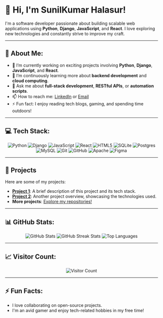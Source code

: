 # 👋 Hi, I'm SunilKumar Halasur!

I'm a software developer passionate about building scalable web applications using **Python**, **Django**, **JavaScript**, and **React**. I love exploring new technologies and constantly strive to improve my craft.

---

## 💫 About Me:
- 🔭 I’m currently working on exciting projects involving **Python**, **Django**, **JavaScript**, and **React**.
- 🌱 I’m continuously learning more about **backend development** and **cloud computing**.
- 💬 Ask me about **full-stack development**, **RESTful APIs**, or **automation scripts**.
- 📫 How to reach me: [LinkedIn](https://www.linkedin.com/in/sunilkumar-s-h-92261617b/) or [Email](mailto:youremail@example.com)
- ⚡ Fun fact: I enjoy reading tech blogs, gaming, and spending time outdoors!

---

## 💻 Tech Stack:

<p align="center">
    <img src="https://img.shields.io/badge/python-3670A0?style=for-the-badge&logo=python&logoColor=ffdd54" alt="Python"/>
    <img src="https://img.shields.io/badge/django-%23092E20.svg?style=for-the-badge&logo=django&logoColor=white" alt="Django"/>
    <img src="https://img.shields.io/badge/javascript-%23323330.svg?style=for-the-badge&logo=javascript&logoColor=%23F7DF1E" alt="JavaScript"/>
    <img src="https://img.shields.io/badge/react-%2320232a.svg?style=for-the-badge&logo=react&logoColor=%2361DAFB" alt="React"/>
    <img src="https://img.shields.io/badge/html5-%23E34F26.svg?style=for-the-badge&logo=html5&logoColor=white" alt="HTML5"/>
    <img src="https://img.shields.io/badge/sqlite-%2307405e.svg?style=for-the-badge&logo=sqlite&logoColor=white" alt="SQLite"/>
    <img src="https://img.shields.io/badge/postgres-%23316192.svg?style=for-the-badge&logo=postgresql&logoColor=white" alt="Postgres"/>
    <img src="https://img.shields.io/badge/mysql-4479A1.svg?style=for-the-badge&logo=mysql&logoColor=white" alt="MySQL"/>
    <img src="https://img.shields.io/badge/git-%23F05033.svg?style=for-the-badge&logo=git&logoColor=white" alt="Git"/>
    <img src="https://img.shields.io/badge/github-%23121011.svg?style=for-the-badge&logo=github&logoColor=white" alt="GitHub"/>
    <img src="https://img.shields.io/badge/apache-%23D42029.svg?style=for-the-badge&logo=apache&logoColor=white" alt="Apache"/>
    <img src="https://img.shields.io/badge/figma-%23F24E1E.svg?style=for-the-badge&logo=figma&logoColor=white" alt="Figma"/>
</p>

---

## 🚀 Projects
Here are some of my projects:

- **[Project 1](https://github.com/yourusername/project1)**: A brief description of this project and its tech stack.
- **[Project 2](https://github.com/yourusername/project2)**: Another project overview, showcasing the technologies used.
- **More projects**: [Explore my repositories!](https://github.com/Sunilkumar-Halasur)

---

## 📊 GitHub Stats:
<p align="center">
    <img src="https://github-readme-stats.vercel.app/api?username=Sunilkumar-Halasur&theme=dark&hide_border=false&include_all_commits=false&count_private=false" alt="GitHub Stats"/>
    <img src="https://github-readme-streak-stats.herokuapp.com/?user=Sunilkumar-Halasur&theme=dark&hide_border=false" alt="GitHub Streak Stats"/>
    <img src="https://github-readme-stats.vercel.app/api/top-langs/?username=Sunilkumar-Halasur&theme=dark&hide_border=false&include_all_commits=false&count_private=false&layout=compact" alt="Top Languages"/>
</p>

---

## 📈 Visitor Count:
<p align="center">
    <img src="https://visitcount.itsvg.in/api?id=Sunilkumar-Halasur&icon=0&color=0" alt="Visitor Count"/>
</p>

---

## ⚡ Fun Facts:
- I love collaborating on open-source projects.
- I'm an avid gamer and enjoy tech-related hobbies in my free time!

